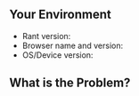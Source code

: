 ## Your Environment
<!--- Include as many relevant details about the environment -->
 * Rant version:
 * Browser name and version:
 * OS/Device version:

## What is the Problem?

<!-- Describe the problem or screenshot -->
